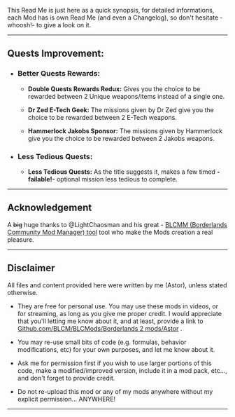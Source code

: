 This Read Me is just here as a quick synopsis, for detailed informations, each Mod has is own Read Me (and even a Changelog), so don't hesitate -whoosh!- to give a look on it.

* * * * *
 
## Quests Improvement:

- ### Better Quests Rewards: 

  - __Double Quests Rewards Redux:__ Gives you the choice to be rewarded between 2 Unique weapons/items instead of a single one.

  - __Dr Zed E-Tech Geek:__ The missions given by Dr Zed give you the choice to be rewarded between 2 E-Tech weapons.

  - __Hammerlock Jakobs Sponsor:__ The missions given by Hammerlock give you the choice to be rewarded between 2 Jakobs weapons.

- ### Less Tedious Quests:

  - __Less Tedious Quests:__ As the title suggests it, makes a few timed **-failable!-** optional mission less tedious to complete.

* * * * *
 
## Acknowledgement

A ~~big~~ huge thanks to @LightChaosman and his great - [BLCMM (Borderlands Community Mod Manager) tool](https://github.com/BLCM/BLCMods/wiki/Borderlands-Community-Mod-Manager) tool who make the Mods creation a real pleasure. 

* * * * *
 
## Disclaimer

All files and content provided here were written by me (Astor), unless stated otherwise.

- They are free for personal use. You may use these mods in videos, or for streaming, as long as you give me proper credit. I would appreciate that you'll letting me know about it, and at least, provide a link to [Github.com/BLCM/BLCMods/Borderlands 2 mods/Astor](https://github.com/BLCM/BLCMods/tree/master/Borderlands%202%20mods/Astor) .

- You may re-use small bits of code (e.g. formulas, behavior modifications, etc) for your own purposes, and let me know about it. 

- Ask me for permission first if you wish to use larger portions of this code, make a modified/improved version, include it in a mod pack, etc..., and don't forget to provide credit.

- Do not re-upload this mod or any of my mods anywhere without my explicit permission... ANYWHERE!

* * * * *
